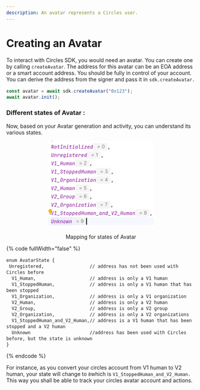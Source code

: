 ```yaml
---
description: An avatar represents a Circles user.
---
```


# Creating an Avatar

&#x20;To interact with Circles SDK, you would need an avatar. You can create one by calling `createAvatar`. The address for this avatar can be an EOA address or a smart account address. You should be fully in control of your account. You can derive the address from the signer and pass it in `sdk.createAvatar.`

```javascript
const avatar = await sdk.createAvatar("0x123"); 
await avatar.init();
```

### Different states of Avatar :

Now, based on your Avatar generation and activity, you can understand its various states.&#x20;

<div align="center">

<figure><img src="../../.gitbook/assets/image.png" alt="" width="282"><figcaption><p>Mapping for states of Avatar</p></figcaption></figure>

</div>

{% code fullWidth="false" %}
```solidity
enum AvatarState {
 Unregistered,                 // address has not been used with Circles before
  V1_Human,                    // address is only a V1 human
  V1_StoppedHuman,             // address is only a V1 human that has been stopped
  V1_Organization,             // address is only a V1 organization
  V2_Human,                    // address is only a V2 human
  V2_Group,                    // address is only a V2 group
  V2_Organization,             // address is only a V2 organizations
  V1_StoppedHuman_and_V2_Human,// address is a V1 human that has been stopped and a V2 human
  Unknown                      //address has been used with Circles before, but the state is unknown
}
```
{% endcode %}

For instance, as you convert your circles account from V1 human to V2 human, your state will change to `8`which is `V1_StoppedHuman_and_V2_Human.` This way you shall be able to track your circles avatar account and actions.
